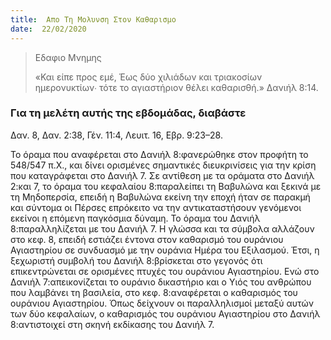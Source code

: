 ```yaml
---
title:  Απο Τη Μολυνση Στον Καθαρισμο
date:  22/02/2020
---
```


> <p>Εδαφιο Μνημης</p>
> «Και είπε προς εμέ, Έως δύο χιλιάδων και τριακοσίων ημερονυκτίων∙ τότε το αγιαστήριον θέλει καθαρισθή.» Δανιήλ 8:14.

### Για τη μελέτη αυτής της εβδομάδας, διαβάστε
Δαν. 8, Δαν. 2:38, Γέν. 11:4, Λευιτ. 16, Εβρ. 9:23–28.

Το όραμα που αναφέρεται στο Δανιήλ 8:φανερώθηκε στον προφήτη το 548/547 π.Χ., και δίνει ορισμένες σημαντικές διευκρινίσεις για την κρίση που καταγράφεται στο Δανιήλ 7. Σε αντίθεση με τα οράματα στο Δανιήλ 2:και 7, το όραμα του κεφαλαίου 8:παραλείπει τη Βαβυλώνα και ξεκινά με τη Μηδοπερσία, επειδή η Βαβυλώνα εκείνη την εποχή ήταν σε παρακμή και σύντομα οι Πέρσες επρόκειτο να την αντικαταστήσουν γενόμενοι εκείνοι η επόμενη παγκόσμια δύναμη. Το όραμα του Δανιήλ 8:παραλληλίζεται με του Δανιήλ 7. Η γλώσσα και τα σύμβολα αλλάζουν στο κεφ. 8, επειδή εστιάζει έντονα στον καθαρισμό του ουράνιου Αγιαστηρίου σε συνδυασμό με την ουράνια Ημέρα του Εξιλασμού. Έτσι, η ξεχωριστή συμβολή του Δανιήλ 8:βρίσκεται στο γεγονός ότι επικεντρώνεται σε ορισμένες πτυχές του ουράνιου Αγιαστηρίου. Ενώ στο Δανιήλ 7:απεικονίζεται το ουράνιο δικαστήριο και ο Υιός του ανθρώπου που λαμβάνει τη βασιλεία, στο κεφ. 8:αναφέρεται ο καθαρισμός του ουράνιου Αγιαστηρίου. Όπως δείχνουν οι παραλληλισμοί μεταξύ αυτών των δύο κεφαλαίων, ο καθαρισμός του ουράνιου Αγιαστηρίου στο Δανιήλ 8:αντιστοιχεί στη σκηνή εκδίκασης του Δανιήλ 7.